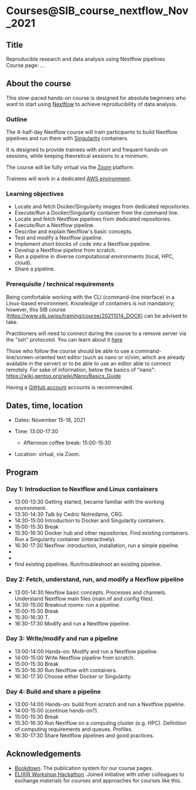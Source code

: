 # Courses@SIB_course_nextflow_Nov_2021

## Title

Reproducible research and data analysis using Nextflow pipelines
<br>
Course page: ...

## About the course

This slow-paced hands-on course is designed for absolute beginners who want to start using [Nextflow](https://www.nextflow.io) to achieve reproducibility of data analysis. 


### Outline

The 4-half-day Nextflow course will train participants to build Nextflow pipelines and run them with [Singularity](https://sylabs.io/singularity/)  containers.

It is designed to provide trainees with short and frequent hands-on sessions, while keeping theoretical sessions to a minimum.

The course will be fully virtual via the [Zoom](https://zoom.us/) platform.

Trainees will work in a dedicated [AWS environment](https://en.wikipedia.org/wiki/AWS).


### Learning objectives

* Locate and fetch Docker/Singularity images from dedicated repositories.
* Execute/Run a Docker/Singularity container from the command line.
* Locate and fetch Nextflow pipelines from dedicated repositories.
* Execute/Run a Nextflow pipeline.
* Describe and explain Nextflow's basic concepts.
* Test and modify a Nextflow pipeline.
* Implement short blocks of code into a Nextflow pipeline.
* Develop a Nextflow pipeline from scratch.
* Run a pipeline in diverse computational environments (local, HPC, cloud).
* Share a pipeline.

### Prerequisite / technical requirements

Being comfortable working with the CLI (command-line interface) in a Linux-based environment.
Knowledge of containers is not mandatory; however, this SIB course (https://www.sib.swiss/training/course/20211014_DOCK) can be advised to take. 

Practitioners will need to connect during the course to a remove server via the "ssh" protocotol. You can learn about it [here](https://www.hostinger.com/tutorials/ssh-tutorial-how-does-ssh-work)

Those who follow the course should be able to use a command-line/screen-oriented text editor (such as nano or vi/vim, which are already available in the server) or to be able to use an editor able to connect remotely. For sake of information, below the basics of "nano":
https://wiki.gentoo.org/wiki/Nano/Basics_Guide

Having a [GitHub account](https://github.com/join) accounts is recommended. 

## Dates, time, location

* Dates: November 15-18, 2021

* Time: 13:00-17:30
  * Afternoon coffee break: 15:00-15:30

* Location: virtual, via Zoom.

## Program

### Day 1: Introduction to Nextflow and Linux containers

* 13:00-13:30 Getting started, became familiar with the working environment.
* 13:30-14:30 Talk by Cedric Notredame, CRG.
* 14:30-15:00 Introduction to Docker and Singularity containers.
* 15:00-15:30 Break
* 15:30-16:30 Docker hub and other repositories. Find existing containers. Run a Singularity container (interactively). 
* 16:30-17:30 Nexflow: introduction, installation, run a simple pipeline. 
* 
* 
* find existing pipelines. Run/troubleshoot an existing pipeline. 

### Day 2: Fetch, understand, run, and modify a Nexflow pipeline

* 13:00-14:30 Nexflow basic concepts. Processes and channels. Understand Nextflow main files (main.nf and config files).
* 14:30-15:00 Breakout rooms: run a pipeline.
* 15:00-15:30 Break
* 15:30-16:30 T.
* 16:30-17:30 Modify and run a Nextflow pipeline.

### Day 3: Write/modify and run a pipeline 

* 13:00-14:00 Hands-on: Modify and run a Nextflow pipeline.
* 14:00-15:00 Write Nextflow pipeline from scratch.
* 15:00-15:30 Break
* 15:30-16:30 Run Nextflow with containers.
* 16:30-17:30 Choose either Docker or Singularity.

### Day 4: Build and share a pipeline

* 13:00-14:00 Hands-on: build from scratch and run a Nextflow pipeline.
* 14:00-15:00 (continue hands-on?).
* 15:00-15:30 Break
* 15:30-16:30 Run Nextflow on a computing cluster (e.g. HPC). Definition of computing requirements and queues. Profiles.
* 16:30-17:30 Share Nextflow pipelines and good practices.



## Acknowledgements

* [Bookdown](https://bookdown.org/). The publication system for our course pages.
* [ELIXIR Workshop Hackathon](https://github.com/vibbits/containers-workflow-hackathon). Joined initiative with other colleagues to exchange materials for courses and approaches for courses like this.
